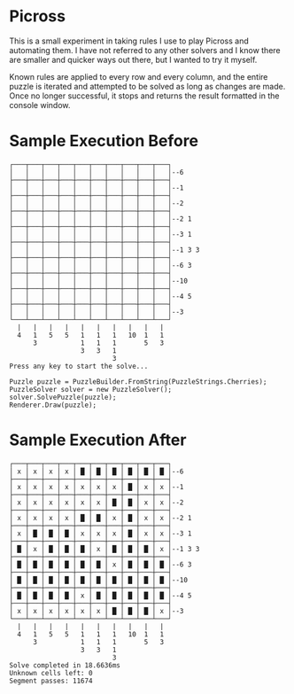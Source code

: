 # Picross

This is a small experiment in taking rules I use to play Picross and automating them.
I have not referred to any other solvers and I know there are smaller and quicker ways out there, but I wanted to try it myself.

Known rules  are applied to every row and every column, and the entire puzzle is iterated and attempted to be solved as long as changes are made. Once no longer successful, it stops and returns the result formatted in the console window.


# Sample Execution Before
```
┌───┬───┬───┬───┬───┬───┬───┬───┬───┬───┐
│   │   │   │   │   │   │   │   │   │   │--6
├───┼───┼───┼───┼───┼───┼───┼───┼───┼───┤
│   │   │   │   │   │   │   │   │   │   │--1
├───┼───┼───┼───┼───┼───┼───┼───┼───┼───┤
│   │   │   │   │   │   │   │   │   │   │--2
├───┼───┼───┼───┼───┼───┼───┼───┼───┼───┤
│   │   │   │   │   │   │   │   │   │   │--2 1
├───┼───┼───┼───┼───┼───┼───┼───┼───┼───┤
│   │   │   │   │   │   │   │   │   │   │--3 1
├───┼───┼───┼───┼───┼───┼───┼───┼───┼───┤
│   │   │   │   │   │   │   │   │   │   │--1 3 3
├───┼───┼───┼───┼───┼───┼───┼───┼───┼───┤
│   │   │   │   │   │   │   │   │   │   │--6 3
├───┼───┼───┼───┼───┼───┼───┼───┼───┼───┤
│   │   │   │   │   │   │   │   │   │   │--10
├───┼───┼───┼───┼───┼───┼───┼───┼───┼───┤
│   │   │   │   │   │   │   │   │   │   │--4 5
├───┼───┼───┼───┼───┼───┼───┼───┼───┼───┤
│   │   │   │   │   │   │   │   │   │   │--3
└───┴───┴───┴───┴───┴───┴───┴───┴───┴───┘
  |   |   |   |   |   |   |   |   |   |
  4   1   5   5   1   1   1   10  1   1
      3           1   1   1       5   3
                  3   3   1
                          3
Press any key to start the solve...
```

```
Puzzle puzzle = PuzzleBuilder.FromString(PuzzleStrings.Cherries);
PuzzleSolver solver = new PuzzleSolver();
solver.SolvePuzzle(puzzle);
Renderer.Draw(puzzle);
```

# Sample Execution After
```
┌───┬───┬───┬───┬───┬───┬───┬───┬───┬───┐
│ x │ x │ x │ x │ █ │ █ │ █ │ █ │ █ │ █ │--6
├───┼───┼───┼───┼───┼───┼───┼───┼───┼───┤
│ x │ x │ x │ x │ x │ x │ x │ █ │ x │ x │--1
├───┼───┼───┼───┼───┼───┼───┼───┼───┼───┤
│ x │ x │ x │ x │ x │ x │ █ │ █ │ x │ x │--2
├───┼───┼───┼───┼───┼───┼───┼───┼───┼───┤
│ x │ x │ x │ x │ █ │ █ │ x │ █ │ x │ x │--2 1
├───┼───┼───┼───┼───┼───┼───┼───┼───┼───┤
│ x │ █ │ █ │ █ │ x │ x │ x │ █ │ x │ x │--3 1
├───┼───┼───┼───┼───┼───┼───┼───┼───┼───┤
│ █ │ x │ █ │ █ │ █ │ x │ █ │ █ │ █ │ x │--1 3 3
├───┼───┼───┼───┼───┼───┼───┼───┼───┼───┤
│ █ │ █ │ █ │ █ │ █ │ █ │ x │ █ │ █ │ █ │--6 3
├───┼───┼───┼───┼───┼───┼───┼───┼───┼───┤
│ █ │ █ │ █ │ █ │ █ │ █ │ █ │ █ │ █ │ █ │--10
├───┼───┼───┼───┼───┼───┼───┼───┼───┼───┤
│ █ │ █ │ █ │ █ │ x │ █ │ █ │ █ │ █ │ █ │--4 5
├───┼───┼───┼───┼───┼───┼───┼───┼───┼───┤
│ x │ x │ x │ x │ x │ x │ █ │ █ │ █ │ x │--3
└───┴───┴───┴───┴───┴───┴───┴───┴───┴───┘
  |   |   |   |   |   |   |   |   |   |
  4   1   5   5   1   1   1   10  1   1
      3           1   1   1       5   3
                  3   3   1
                          3
Solve completed in 18.6636ms
Unknown cells left: 0
Segment passes: 11674
```
